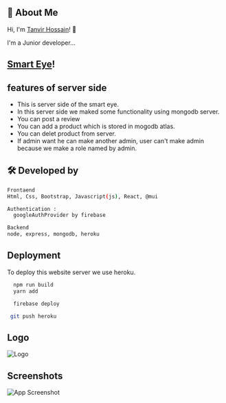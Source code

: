 ## 🚀 About Me

Hi, I'm [Tanvir Hossain](https://github.com/mdtanvir037)! 👋

I'm a Junior developer...

## [Smart Eye](https://smart-eye-glasses.web.app/)!

## features of server side

- This is server side of the smart eye.
- In this server side we maked some functionality using mongodb server.
- You can post a review
- You can add a product which is stored in mogodb atlas.
- You can delet product from server.
- If admin want he can make another admin, user can't make admin because we make a role named by admin.

## 🛠 Developed by

```bash
Frontaend
Html, Css, Bootstrap, Javascript(js), React, @mui
```

```bash
Authentication :
  googleAuthProvider by firebase
```

```bash
Backend
node, express, mongodb, heroku
```

## Deployment

To deploy this website server we use heroku.

```bash
  npm run build
  yarn add
```

```bash
  firebase deploy
```

```bash
 git push heroku
```

## Logo

![Logo](https://i.ibb.co/Chfd4Nt/logo.png)

## Screenshots

![App Screenshot](https://i.ibb.co/SVrVXcj/2.jpg)
